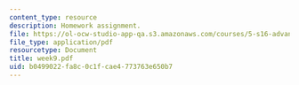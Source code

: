 ```yaml
---
content_type: resource
description: Homework assignment.
file: https://ol-ocw-studio-app-qa.s3.amazonaws.com/courses/5-s16-advanced-kitchen-chemistry-spring-2002/b0499022fa8c0c1fcae4773763e650b7_week9.pdf
file_type: application/pdf
resourcetype: Document
title: week9.pdf
uid: b0499022-fa8c-0c1f-cae4-773763e650b7
---
```

